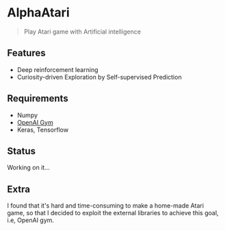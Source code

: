 # AlphaAtari
> Play Atari game with Artificial intelligence

## Features
+ Deep reinforcement learning
+ Curiosity-driven Exploration by Self-supervised Prediction

## Requirements
+ Numpy
+ [OpenAI Gym](https://github.com/openai/gym#installing-everything)
+ Keras, Tensorflow

## Status
Working on it...

## Extra
I found that it's hard and time-consuming to make a home-made Atari game, so that I decided to exploit the external libraries to achieve this goal, i.e, OpenAI gym.
